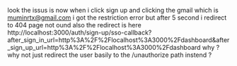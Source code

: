 look the issus is now when i click sign up and clicking the gmail which is muminrtx@gmail.com    i got the restriction error but after 5 second i redirect to 404 page not ound also the redirect is here http://localhost:3000/auth/sign-up/sso-callback?after_sign_in_url=http%3A%2F%2Flocalhost%3A3000%2Fdashboard&after_sign_up_url=http%3A%2F%2Flocalhost%3A3000%2Fdashboard      why ? why not just redirect the user basily to the /unauthorize path instend ?